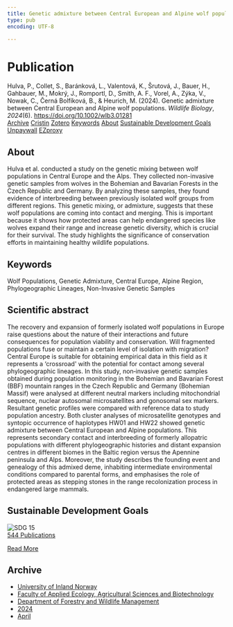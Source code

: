 ```yaml
---
title: Genetic admixture between Central European and Alpine wolf populations
type: pub
encoding: UTF-8

---
```

<h1>Publication</h1>
<article id="csl-bib-container-IK3AQ9VS" class="csl-bib-container">
  <div class="csl-bib-body"> <div class="csl-entry">Hulva, P., Collet, S., Baránková, L., Valentová, K., Šrutová, J., Bauer, H., Gahbauer, M., Mokrý, J., Romportl, D., Smith, A. F., Vorel, A., Zýka, V., Nowak, C., Černá Bolfíková, B., &#38; Heurich, M. (2024). Genetic admixture between Central European and Alpine wolf populations. <i>Wildlife Biology</i>, <i>2024</i>(6). <a href="https://doi.org/10.1002/wlb3.01281">https://doi.org/10.1002/wlb3.01281</a></div> </div>
  <div class="csl-bib-buttons">
    <a href="#taxonomy-article-IK3AQ9VS" alt="archive" class="csl-bib-button">Archive</a>
    <a href="https://app.cristin.no/results/show.jsf?id=2259243" alt="Cristin" class="csl-bib-button">Cristin</a>
    <a href="http://zotero.org/groups/5881554/items/IK3AQ9VS" alt="Zotero" class="csl-bib-button">Zotero</a>
    <a href="#keywords-article-IK3AQ9VS" alt="keywords" class="csl-bib-button">Keywords</a>
    <a href="#about-article-IK3AQ9VS" alt="about_pub" class="csl-bib-button">About</a>
    <a href="#sdg-article-IK3AQ9VS" alt="sdg" class="csl-bib-button">Sustainable Development Goals</a>
    <a href="https://onlinelibrary.wiley.com/doi/pdfdirect/10.1002/wlb3.01281" alt="Unpaywall" class="csl-bib-button">Unpaywall</a>
    <a href="https://onlinelibrary.wiley.com/doi/pdfdirect/10.1002/wlb3.01281" alt="EZproxy" class="csl-bib-button">EZproxy</a>
  </div>
  <div id="csl-bib-meta-container-IK3AQ9VS"></div>
</article>
<div id="csl-bib-meta-IK3AQ9VS" class="csl-bib-meta">
  <article id="about-article-IK3AQ9VS" class="about_pub-article">
    <h1>About</h1>
    Hulva et al. conducted a study on the genetic mixing between wolf populations in Central Europe and the Alps. They collected non-invasive genetic samples from wolves in the Bohemian and Bavarian Forests in the Czech Republic and Germany. By analyzing these samples, they found evidence of interbreeding between previously isolated wolf groups from different regions. This genetic mixing, or admixture, suggests that these wolf populations are coming into contact and merging. This is important because it shows how protected areas can help endangered species like wolves expand their range and increase genetic diversity, which is crucial for their survival. The study highlights the significance of conservation efforts in maintaining healthy wildlife populations.
  </article>
  <article id="keywords-article-IK3AQ9VS" class="keywords-article">
    <h1>Keywords</h1>
    Wolf Populations, Genetic Admixture, Central Europe, Alpine Region, Phylogeographic Lineages, Non-Invasive Genetic Samples
  </article>
  <article id="abstract-article-IK3AQ9VS" class="abstract-article">
    <h1>Scientific abstract</h1>
    The recovery and expansion of formerly isolated wolf populations in Europe raise questions about the nature of their interactions and future consequences for population viability and conservation. Will fragmented populations fuse or maintain a certain level of isolation with migration? Central Europe is suitable for obtaining empirical data in this field as it represents a ‘crossroad' with the potential for contact among several phylogeographic lineages. In this study, non‐invasive genetic samples obtained during population monitoring in the Bohemian and Bavarian Forest (BBF) mountain ranges in the Czech Republic and Germany (Bohemian Massif) were analysed at different neutral markers including mitochondrial sequence, nuclear autosomal microsatellites and gonosomal sex markers. Resultant genetic profiles were compared with reference data to study population ancestry. Both cluster analyses of microsatellite genotypes and syntopic occurrence of haplotypes HW01 and HW22 showed genetic admixture between Central European and Alpine populations. This represents secondary contact and interbreeding of formerly allopatric populations with different phylogeographic histories and distant expansion centres in different biomes in the Baltic region versus the Apennine peninsula and Alps. Moreover, the study describes the founding event and genealogy of this admixed deme, inhabiting intermediate environmental conditions compared to parental forms, and emphasises the role of protected areas as stepping stones in the range recolonization process in endangered large mammals.
  </article>
  <article id="sdg-article-IK3AQ9VS" class="sdg-article">
    <h1>Sustainable Development Goals</h1>
    <div class="sdg-container"><div id="sdg15" class="sdg">
        <img src="{{< params subfolder >}}images/sdg/sdg15_en.png" class="image" alt="SDG 15">
        <div class="sdg-overlay">
          <a href="{{< params subfolder >}}en/archive/?sdg=15#archive" class="sdg-publication-count"><span>544</span> Publications</a>
          <p><a href="https://sdgs.un.org/goals/goal15" class="sdg-read-more">Read More</a></p>
        </div>
      </div></div>
  </article>
  <article id="taxonomy-article-IK3AQ9VS" class="taxonomy-article">
    <h1>Archive</h1>
    <ul>
      <li><a href="{{< params subfolder >}}en/archive/?key=3DCRN523">University of Inland Norway</a></li>
      <li><a href="{{< params subfolder >}}en/archive/?key=T77LXH6D">Faculty of Applied Ecology, Agricultural Sciences and Biotechnology</a></li>
      <li><a href="{{< params subfolder >}}en/archive/?key=7TRARPE3">Department of Forestry and Wildlife Management</a></li>
      <li><a href="{{< params subfolder >}}en/archive/?key=A4XX8HDP">2024</a></li>
      <li><a href="{{< params subfolder >}}en/archive/?key=KY9TTFZF">April</a></li>
    </ul>
  </article>
</div>
